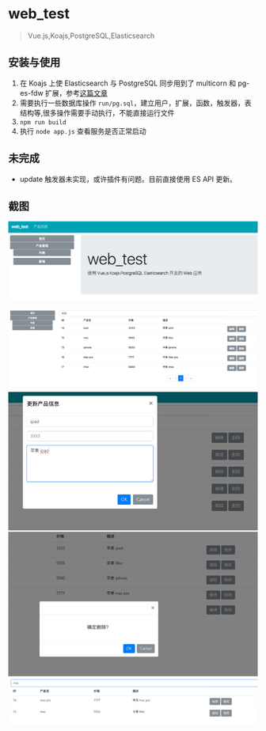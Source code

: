 # web_test

> Vue.js,Koajs,PostgreSQL,Elasticsearch

## 安装与使用
1. 在 Koajs 上使 Elasticsearch 与 PostgreSQL 同步用到了 multicorn 和 pg-es-fdw 扩展，参考[这篇文章](https://yq.aliyun.com/articles/56824)
2. 需要执行一些数据库操作 `run/pg.sql`，建立用户，扩展，函数，触发器，表结构等,很多操作需要手动执行，不能直接运行文件
3. `npm run build`
4. 执行 `node app.js` 查看服务是否正常启动

## 未完成
  * update 触发器未实现，或许插件有问题。目前直接使用 ES API 更新。

## 截图

![image](https://raw.githubusercontent.com/gavin66/web_test/master/doc/5.png)

![image](https://raw.githubusercontent.com/gavin66/web_test/master/doc/1.png)
![image](https://raw.githubusercontent.com/gavin66/web_test/master/doc/2.png)
![image](https://raw.githubusercontent.com/gavin66/web_test/master/doc/3.png)
![image](https://raw.githubusercontent.com/gavin66/web_test/master/doc/4.png)
